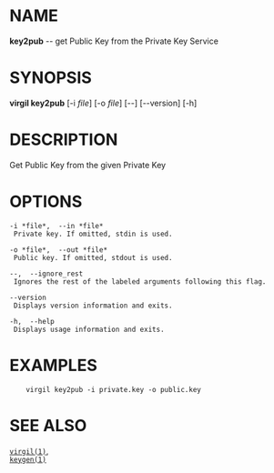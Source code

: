 NAME
====

**key2pub** -- get Public Key from the Private Key Service

SYNOPSIS
========

**virgil key2pub** \[-i *file*\] \[-o *file*\] \[--\] \[--version\]
\[-h\]

DESCRIPTION
===========

Get Public Key from the given Private Key

OPTIONS
=======

    -i *file*,  --in *file*
     Private key. If omitted, stdin is used.

    -o *file*,  --out *file*
     Public key. If omitted, stdout is used.

    --,  --ignore_rest
     Ignores the rest of the labeled arguments following this flag.

    --version
     Displays version information and exits.

    -h,  --help
     Displays usage information and exits.

EXAMPLES
========

        virgil key2pub -i private.key -o public.key

SEE ALSO
========

[`virgil(1)`](../markdown/virgil.1.md),  
[`keygen(1)`](../markdown/keygen.1.md)

